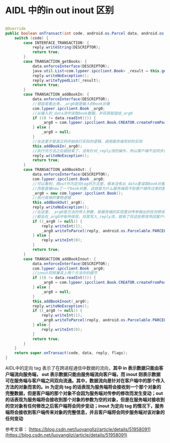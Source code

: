 # AIDL 中的in out  inout 区别

```java

@Override
public boolean onTransact(int code, android.os.Parcel data, android.os.Parcel reply, int flags) throws android.os.RemoteException {
    switch (code) {
        case INTERFACE_TRANSACTION: {
            reply.writeString(DESCRIPTOR);
            return true;
        }
        case TRANSACTION_getBooks: {
            data.enforceInterface(DESCRIPTOR);
            java.util.List<com.lypeer.ipcclient.Book> _result = this.getBooks();
            reply.writeNoException();
            reply.writeTypedList(_result);
            return true;
        }
        case TRANSACTION_addBookIn: {
            data.enforceInterface(DESCRIPTOR);
            //很容易看出来，_arg0就是输入的book对象
            com.lypeer.ipcclient.Book _arg0;
            //从输入的_data流中读取book数据，并将其赋值给_arg0
            if ((0 != data.readInt())) {
                _arg0 = com.lypeer.ipcclient.Book.CREATOR.createFromParcel(data);
            } else {
                _arg0 = null;
            }
            //在这里才是真正的开始执行实际的逻辑，调用服务端写好的实现
            this.addBookIn(_arg0);
            //执行完方法之后就结束了，没有针对_reply流的操作，所以客户端不会同步服务端的变化
            reply.writeNoException();
            return true;
        }
        case TRANSACTION_addBookOut: {
            data.enforceInterface(DESCRIPTOR);
            com.lypeer.ipcclient.Book _arg0;
            //可以看到，用out作为定向tag的方法里，根本没有从_data里读取book对象的操作，
            //而是直接new了一个book对象，这就是为什么服务端收不到客户端传过来的数据
            _arg0 = new com.lypeer.ipcclient.Book();
            //执行具体的事物逻辑
            this.addBookOut(_arg0);
            reply.writeNoException();
            //在这里，_arg0是方法的传入参数，故服务端的实现里对传参做出的任何修改，
            //都会在_arg0中有所体现，将其写入_reply流，就有了将这些修改传回客户端的前提
            if ((_arg0 != null)) {
                reply.writeInt(1);
                _arg0.writeToParcel(reply, android.os.Parcelable.PARCELABLE_WRITE_RETURN_VALUE);
            } else {
                reply.writeInt(0);
            }
            return true;
        }
        case TRANSACTION_addBookInout: {
            data.enforceInterface(DESCRIPTOR);
            com.lypeer.ipcclient.Book _arg0;
            //inout同样兼具上两个方法中的细节
            if ((0 != data.readInt())) {
                _arg0 = com.lypeer.ipcclient.Book.CREATOR.createFromParcel(data);
            } else {
                _arg0 = null;
            }
            this.addBookInout(_arg0);
            reply.writeNoException();
            if ((_arg0 != null)) {
                reply.writeInt(1);
                _arg0.writeToParcel(reply, android.os.Parcelable.PARCELABLE_WRITE_RETURN_VALUE);
            } else {
                reply.writeInt(0);
            }
            return true;
        }
    }
    return super.onTransact(code, data, reply, flags);
}

```

AIDL中的定向 tag 表示了在跨进程通信中数据的流向，**其中 in 表示数据只能由客户端流向服务端， out 表示数据只能由服务端流向客户端，而 inout 则表示数据可在服务端与客户端之间双向流通。其中，数据流向是针对在客户端中的那个传入方法的对象而言的。in 为定向 tag 的话表现为服务端将会接收到一个那个对象的完整数据，但是客户端的那个对象不会因为服务端对传参的修改而发生变动；out 的话表现为服务端将会接收到那个对象的参数为空的对象，但是在服务端对接收到的空对象有任何修改之后客户端将会同步变动；inout 为定向 tag 的情况下，服务端将会接收到客户端传来对象的完整信息，并且客户端将会同步服务端对该对象的任何变动**

参考文章： [https://blog.csdn.net/luoyanglizi/article/details/51958091](https://blog.csdn.net/luoyanglizi/article/details/51958091)